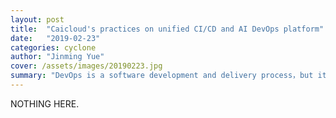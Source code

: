 ```yaml
---
layout: post
title:  "Caicloud's practices on unified CI/CD and AI DevOps platform"
date:   "2019-02-23"
categories: cyclone
author: "Jinming Yue"
cover: /assets/images/20190223.jpg
summary: "DevOps is a software development and delivery process，but it is also useful for AI scene, as software development and AI ML have many similarities. Both of them need multiple participants to cooperate on the fixed workflows, the workflows will repeatedly run and need to be automated. This article will introduce an unified DevOps platform based on general workflow engine for CI/CD and AI pipelines."
---
```

NOTHING HERE.